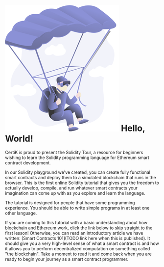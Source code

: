 # ![Image of Parachuate](/static/assets/parachute.png#parachute) Hello, World!

CertiK is proud to present the Solidity Tour, a resource for beginners wishing to learn the Solidity programming language for Ethereum smart contract development.

In our Solidity playground we've created, you can create fully functional smart contracts and deploy them to a simulated blockchain that runs in the browser. This is the first online Solidity tutorial that gives you the freedom to actually develop, compile, and run whatever smart contracts your imagination can come up with as you explore and learn the language.

The tutorial is designed for people that have some programming experience. You should be able to write simple programs in at least one other language.

If you are coming to this tutorial with a basic understanding about how blockchain and Ethereum work, click the link below to skip straight to the first lesson! Otherwise, you can read an introductory article we have written: [Smart Contracts 101](TODO link here when this is published). It should give you a very high-level sense of what a smart contract is and how it allows you to perform decentralized computation on something called "the blockchain". Take a moment to read it and come back when you are ready to begin your journey as a smart contract programmer.
